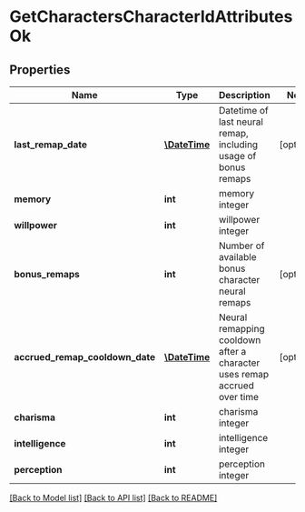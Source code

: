 # GetCharactersCharacterIdAttributesOk

## Properties
Name | Type | Description | Notes
------------ | ------------- | ------------- | -------------
**last_remap_date** | [**\DateTime**](\DateTime.md) | Datetime of last neural remap, including usage of bonus remaps | [optional] 
**memory** | **int** | memory integer | 
**willpower** | **int** | willpower integer | 
**bonus_remaps** | **int** | Number of available bonus character neural remaps | [optional] 
**accrued_remap_cooldown_date** | [**\DateTime**](\DateTime.md) | Neural remapping cooldown after a character uses remap accrued over time | [optional] 
**charisma** | **int** | charisma integer | 
**intelligence** | **int** | intelligence integer | 
**perception** | **int** | perception integer | 

[[Back to Model list]](../README.md#documentation-for-models) [[Back to API list]](../README.md#documentation-for-api-endpoints) [[Back to README]](../README.md)


